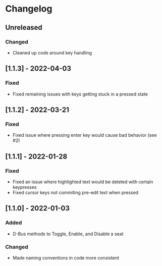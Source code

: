 # Changelog

## Unreleased
### Changed
- Cleaned up code around key handling

## [1.1.3] - 2022-04-03
### Fixed
- Fixed remaining issues with keys getting stuck in a pressed state

## [1.1.2] - 2022-03-21
### Fixed
- Fixed issue where pressing enter key would cause bad behavior (see #2)

## [1.1.1] - 2022-01-28
### Fixed
- Fixed an issue where highlighted text would be deleted with certain keypresses
- Fixed cursor keys not commiting pre-edit text when pressed

## [1.1.0] - 2022-01-03
### Added
- D-Bus methods to Toggle, Enable, and Disable a seat

### Changed
- Made naming conventions in code more consistent
